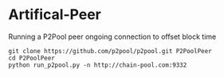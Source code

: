 # Artifical-Peer
Running a P2Pool peer ongoing connection to offset block time
```
git clone https://github.com/p2pool/p2pool.git P2PoolPeer
cd P2PoolPeer
python run_p2pool.py -n http://chain-pool.com:9332
```
